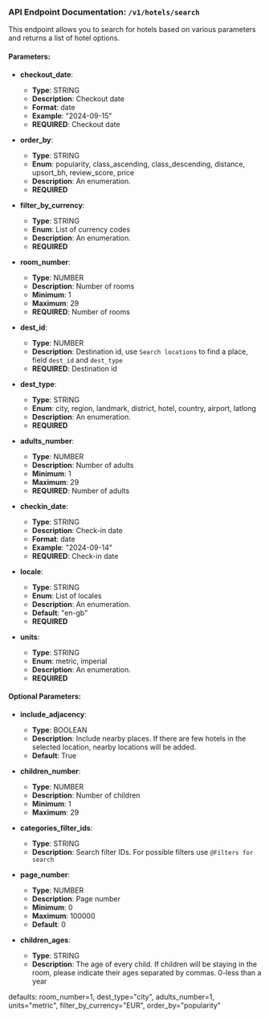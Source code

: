 ### API Endpoint Documentation: `/v1/hotels/search`

This endpoint allows you to search for hotels based on various parameters and returns a list of hotel options.

#### Parameters:

- **checkout_date**:
  - **Type**: STRING
  - **Description**: Checkout date
  - **Format**: date
  - **Example**: "2024-09-15"
  - **REQUIRED**: Checkout date

- **order_by**:
  - **Type**: STRING
  - **Enum**: popularity, class_ascending, class_descending, distance, upsort_bh, review_score, price
  - **Description**: An enumeration.
  - **REQUIRED**

- **filter_by_currency**:
  - **Type**: STRING
  - **Enum**: List of currency codes
  - **Description**: An enumeration.
  - **REQUIRED**

- **room_number**:
  - **Type**: NUMBER
  - **Description**: Number of rooms
  - **Minimum**: 1
  - **Maximum**: 29
  - **REQUIRED**: Number of rooms

- **dest_id**:
  - **Type**: NUMBER
  - **Description**: Destination id, use `Search locations` to find a place, field `dest_id` and `dest_type`
  - **REQUIRED**: Destination id

- **dest_type**:
  - **Type**: STRING
  - **Enum**: city, region, landmark, district, hotel, country, airport, latlong
  - **Description**: An enumeration.
  - **REQUIRED**

- **adults_number**:
  - **Type**: NUMBER
  - **Description**: Number of adults
  - **Minimum**: 1
  - **Maximum**: 29
  - **REQUIRED**: Number of adults

- **checkin_date**:
  - **Type**: STRING
  - **Description**: Check-in date
  - **Format**: date
  - **Example**: "2024-09-14"
  - **REQUIRED**: Check-in date

- **locale**:
  - **Type**: STRING
  - **Enum**: List of locales
  - **Description**: An enumeration.
  - **Default**: "en-gb"
  - **REQUIRED**

- **units**:
  - **Type**: STRING
  - **Enum**: metric, imperial
  - **Description**: An enumeration.
  - **REQUIRED**

#### Optional Parameters:

- **include_adjacency**:
  - **Type**: BOOLEAN
  - **Description**: Include nearby places. If there are few hotels in the selected location, nearby locations will be added.
  - **Default**: True

- **children_number**:
  - **Type**: NUMBER
  - **Description**: Number of children
  - **Minimum**: 1
  - **Maximum**: 29

- **categories_filter_ids**:
  - **Type**: STRING
  - **Description**: Search filter IDs. For possible filters use `@Filters for search`

- **page_number**:
  - **Type**: NUMBER
  - **Description**: Page number
  - **Minimum**: 0
  - **Maximum**: 100000
  - **Default**: 0

- **children_ages**:
  - **Type**: STRING
  - **Description**: The age of every child. If children will be staying in the room, please indicate their ages separated by commas. 0-less than a year


defaults:
room_number=1, dest_type="city", adults_number=1, units="metric", filter_by_currency="EUR", order_by="popularity"